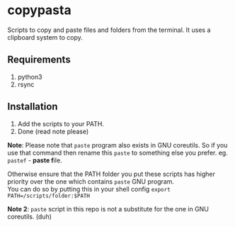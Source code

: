 # copypasta
 Scripts to copy and paste files and folders from the terminal. It uses a clipboard system to copy.

## Requirements
1. python3
2. rsync

## Installation
1. Add the scripts to your PATH.
2. Done (read note please)

**Note**: Please note that ``paste`` program also exists in GNU coreutils. So if you use that command then rename this ``paste`` to something else you prefer. eg. ``pastef`` - **paste f**ile.

Otherwise ensure that the PATH folder you put these scripts has higher priority over the one which contains ``paste`` GNU program. <br>
You can do so by putting this in your shell config
``export PATH=/scripts/folder:$PATH``

**Note 2**: ``paste`` script in this repo is not a substitute for the one in GNU coreutils. (duh) 
